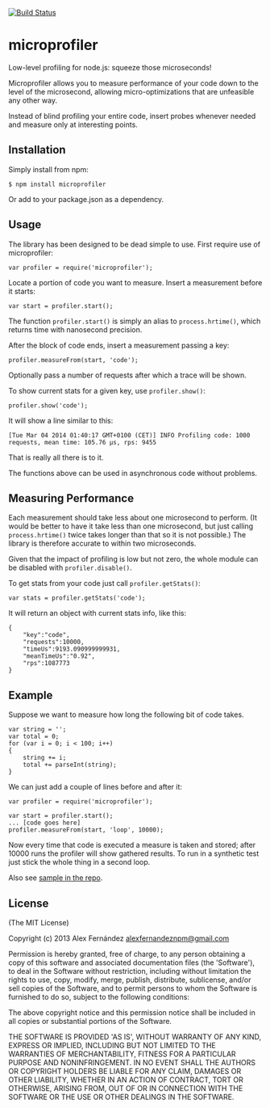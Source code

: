 
[![Build Status](https://secure.travis-ci.org/alexfernandez/microprofiler.png)](http://travis-ci.org/alexfernandez/microprofiler)

# microprofiler

Low-level profiling for node.js: squeeze those microseconds!

Microprofiler allows you to measure performance of your code down to the level of the microsecond,
allowing micro-optimizations that are unfeasible any other way.

Instead of blind profiling your entire code, insert probes whenever needed and measure only
at interesting points.

## Installation

Simply install from npm:

    $ npm install microprofiler

Or add to your package.json as a dependency.

## Usage

The library has been designed to be dead simple to use.
First require use of microprofiler:

    var profiler = require('microprofiler');

Locate a portion of code you want to measure. Insert a measurement before it starts:

    var start = profiler.start();

The function `profiler.start()` is simply an alias to `process.hrtime()`,
which returns time with nanosecond precision.

After the block of code ends, insert a measurement passing a key:

    profiler.measureFrom(start, 'code');

Optionally pass a number of requests after which a trace will be shown.

To show current stats for a given key, use `profiler.show()`:

    profiler.show('code');

It will show a line similar to this:

    [Tue Mar 04 2014 01:40:17 GMT+0100 (CET)] INFO Profiling code: 1000 requests, mean time: 105.76 µs, rps: 9455

That is really all there is to it.

The functions above can be used in asynchronous code without problems.

## Measuring Performance

Each measurement should take less about one microsecond to perform.
(It would be better to have it take less than one microsecond,
but just calling `process.hrtime()` twice takes longer than that
so it is not possible.)
The library is therefore accurate to within two microseconds.

Given that the impact of profiling is low but not zero, the whole module
can be disabled with `profiler.disable()`.

To get stats from your code just call `profiler.getStats()`:

    var stats = profiler.getStats('code');

It will return an object with current stats info, like this:

    {
        "key":"code",
        "requests":10000,
        "timeUs":9193.090999999931,
        "meanTimeUs":"0.92",
        "rps":1087773
    }

## Example

Suppose we want to measure how long the following bit of code takes.

    var string = '';
    var total = 0;
    for (var i = 0; i < 100; i++)
    {
        string += i;
        total += parseInt(string);
    }

We can just add a couple of lines before and after it:

    var profiler = require('microprofiler');

    var start = profiler.start();
    ... [code goes here]
    profiler.measureFrom(start, 'loop', 10000);

Now every time that code is executed a measure is taken and stored; after 10000 runs
the profiler will show gathered results.
To run in a synthetic test just stick the whole thing in a second loop.

Also see [sample in the repo](https://github.com/alexfernandez/microprofiler/blob/master/lib/sample.js).

## License

(The MIT License)

Copyright (c) 2013 Alex Fernández <alexfernandeznpm@gmail.com>

Permission is hereby granted, free of charge, to any person obtaining a copy of this software and associated documentation files (the 'Software'), to deal in the Software without restriction, including without limitation the rights to use, copy, modify, merge, publish, distribute, sublicense, and/or sell copies of the Software, and to permit persons to whom the Software is furnished to do so, subject to the following conditions:

The above copyright notice and this permission notice shall be included in all copies or substantial portions of the Software.

THE SOFTWARE IS PROVIDED 'AS IS', WITHOUT WARRANTY OF ANY KIND, EXPRESS OR IMPLIED, INCLUDING BUT NOT LIMITED TO THE WARRANTIES OF MERCHANTABILITY, FITNESS FOR A PARTICULAR PURPOSE AND NONINFRINGEMENT. IN NO EVENT SHALL THE AUTHORS OR COPYRIGHT HOLDERS BE LIABLE FOR ANY CLAIM, DAMAGES OR OTHER LIABILITY, WHETHER IN AN ACTION OF CONTRACT, TORT OR OTHERWISE, ARISING FROM, OUT OF OR IN CONNECTION WITH THE SOFTWARE OR THE USE OR OTHER DEALINGS IN THE SOFTWARE.


